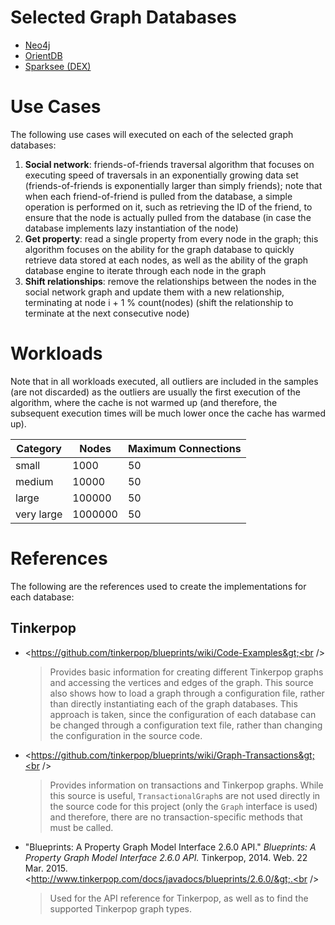 # Selected Graph Databases
 - [Neo4j](http://neo4j.com/)
 - [OrientDB](http://www.orientechnologies.com/orientdb/)
 - [Sparksee (DEX)](http://www.sparsity-technologies.com/)

# Use Cases
The following use cases will executed on each of the selected graph databases:

 1. **Social network**: friends-of-friends traversal algorithm that focuses on executing speed of traversals in an exponentially growing data set (friends-of-friends is exponentially larger than simply friends); note that when each friend-of-friend is pulled from the database, a simple operation is performed on it, such as retrieving the ID of the friend, to ensure that the node is actually pulled from the database (in case the database implements lazy instantiation of the node)
 2. **Get property**: read a single property from every node in the graph; this algorithm focuses on the ability for the graph database to quickly retrieve data stored at each nodes, as well as the ability of the graph database engine to iterate through each node in the graph
 3. **Shift relationships**: remove the relationships between the nodes in the social network graph and update them with a new relationship, terminating at node i + 1 % count(nodes) (shift the relationship to terminate at the next consecutive node)

# Workloads
Note that in all workloads executed, all outliers are included in the samples (are not discarded) as the outliers are usually the first execution of the algorithm, where the cache is not warmed up (and therefore, the subsequent execution times will be much lower once the cache has warmed up).

| Category | Nodes  | Maximum Connections |
|----------|--------|---------------------|
| small    | 1000   | 50                  |
| medium   | 10000  | 50                  |
| large    | 100000 | 50                  |
| very large    | 1000000 | 50                  |

# References
The following are the references used to create the implementations for each database:

## Tinkerpop
 - &lt;https://github.com/tinkerpop/blueprints/wiki/Code-Examples&gt;<br /><br /><blockquote>Provides basic information for creating different Tinkerpop graphs and accessing the vertices and edges of the graph. This source also shows how to load a graph through a configuration file, rather than directly instantiating each of the graph databases. This approach is taken, since the configuration of each database can be changed through a configuration text file, rather than changing the configuration in the source code.</blockquote>
 - &lt;https://github.com/tinkerpop/blueprints/wiki/Graph-Transactions&gt;<br /><br /><blockquote>Provides information on transactions and Tinkerpop graphs. While this source is useful, `TransactionalGraph`s are not used directly in the source code for this project (only the `Graph` interface is used) and therefore, there are no transaction-specific methods that must be called.</blockquote>
  - "Blueprints: A Property Graph Model Interface 2.6.0 API." *Blueprints: A Property Graph Model Interface 2.6.0 API.* Tinkerpop, 2014. Web. 22 Mar. 2015. &lt;http://www.tinkerpop.com/docs/javadocs/blueprints/2.6.0/&gt;.<br /><br /><blockquote>Used for the API reference for Tinkerpop, as well as to find the supported Tinkerpop graph types.</blockquote>